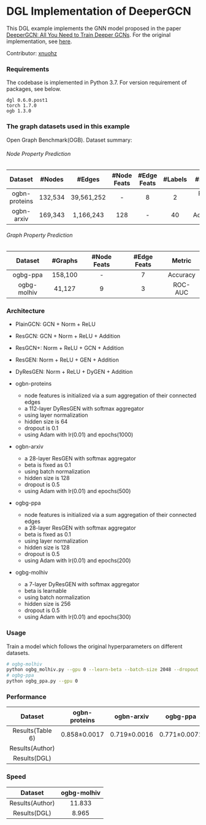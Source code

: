 # DGL Implementation of DeeperGCN

This DGL example implements the GNN model proposed in the paper [DeeperGCN: All You Need to Train Deeper GCNs](https://arxiv.org/abs/2006.07739). For the original implementation, see [here](https://github.com/lightaime/deep_gcns_torch).

Contributor: [xnuohz](https://github.com/xnuohz)

### Requirements
The codebase is implemented in Python 3.7. For version requirement of packages, see below.

```
dgl 0.6.0.post1
torch 1.7.0
ogb 1.3.0
```

### The graph datasets used in this example

Open Graph Benchmark(OGB). Dataset summary:

###### Node Property Prediction

|    Dataset    | #Nodes  |   #Edges   | #Node Feats | #Edge Feats | #Labels | #Metric  |
| :-----------: | :-----: | :--------: | :---------: | :---------: | :-----: | :------: |
| ogbn-proteins | 132,534 | 39,561,252 |      -      |      8      |    2    | ROC-AUC  |
|  ogbn-arxiv   | 169,343 | 1,166,243  |     128     |      -      |   40    | Accuracy |

###### Graph Property Prediction

|   Dataset   | #Graphs | #Node Feats | #Edge Feats |  Metric  |
| :---------: | :-----: | :---------: | :---------: | :------: |
|  ogbg-ppa   | 158,100 |      -      |      7      | Accuracy |
| ogbg-molhiv | 41,127  |      9      |      3      | ROC-AUC  |

### Architecture

* PlainGCN: GCN + Norm + ReLU
* ResGCN: GCN + Norm + ReLU + Addition
* ResGCN+: Norm + ReLU + GCN + Addition
* ResGEN: Norm + ReLU + GEN + Addition
* DyResGEN: Norm + ReLU + DyGEN + Addition

* ogbn-proteins
  - node features is initialized via a sum aggregation of their connected edges
  - a 112-layer DyResGEN with softmax aggregator
  - using layer normalization
  - hidden size is 64
  - dropout is 0.1
  - using Adam with lr(0.01) and epochs(1000)
* ogbn-arxiv
  - a 28-layer ResGEN with softmax aggregator
  - beta is fixed as 0.1
  - using batch normalization
  - hidden size is 128
  - dropout is 0.5
  - using Adam with lr(0.01) and epochs(500)
* ogbg-ppa
  - node features is initialized via a sum aggregation of their connected edges
  - a 28-layer ResGEN with softmax aggregator
  - beta is fixed as 0.1
  - using layer normalization
  - hidden size is 128
  - dropout is 0.5
  - using Adam with lr(0.01) and epochs(200)
* ogbg-molhiv
  - a 7-layer DyResGEN with softmax aggregator
  - beta is learnable
  - using batch normalization
  - hidden size is 256
  - dropout is 0.5
  - using Adam with lr(0.01) and epochs(300)

### Usage

Train a model which follows the original hyperparameters on different datasets.
```bash
# ogbg-molhiv
python ogbg_molhiv.py --gpu 0 --learn-beta --batch-size 2048 --dropout 0.2
# ogbg-ppa
python ogbg_ppa.py --gpu 0
```

### Performance

|     Dataset      | ogbn-proteins |  ogbn-arxiv  |   ogbg-ppa   | ogbg-molhiv  |
| :--------------: | :-----------: | :----------: | :----------: | :----------: |
| Results(Table 6) | 0.858±0.0017  | 0.719±0.0016 | 0.771±0.0071 | 0.786±0.0117 |
| Results(Author)  |               |              |              |    0.781     |
|   Results(DGL)   |               |              |              |    0.778     |

### Speed

|     Dataset     | ogbg-molhiv |
| :-------------: | :---------: |
| Results(Author) |   11.833    |
|  Results(DGL)   |    8.965    |